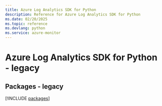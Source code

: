 ```yaml
---
title: Azure Log Analytics SDK for Python
description: Reference for Azure Log Analytics SDK for Python
ms.date: 02/20/2025
ms.topic: reference
ms.devlang: python
ms.service: azure-monitor
---
```

# Azure Log Analytics SDK for Python - legacy
## Packages - legacy
[!INCLUDE [packages](log-analytics-index.md)]